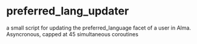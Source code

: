 # preferred_lang_updater
a small script for updating the preferred_language facet of a user in Alma. Asyncronous, capped at 45 simultaneous coroutines
